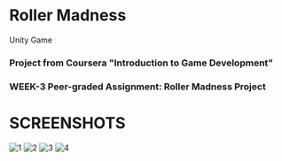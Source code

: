 # Roller Madness
 Unity Game
### Project from Coursera "Introduction to Game Development"
### WEEK-3 Peer-graded Assignment: Roller Madness Project 
# SCREENSHOTS
![1](https://user-images.githubusercontent.com/26738653/43689007-100b9178-9911-11e8-992e-b09b718dfa26.PNG)
![2](https://user-images.githubusercontent.com/26738653/43689019-4226b67e-9911-11e8-8a28-6e9cd88e2307.PNG)
![3](https://user-images.githubusercontent.com/26738653/43689020-42fc6bf2-9911-11e8-8264-e6ea26af46dc.PNG)
![4](https://user-images.githubusercontent.com/26738653/43689021-434a15a0-9911-11e8-80ea-82c5c2f8d391.PNG)
